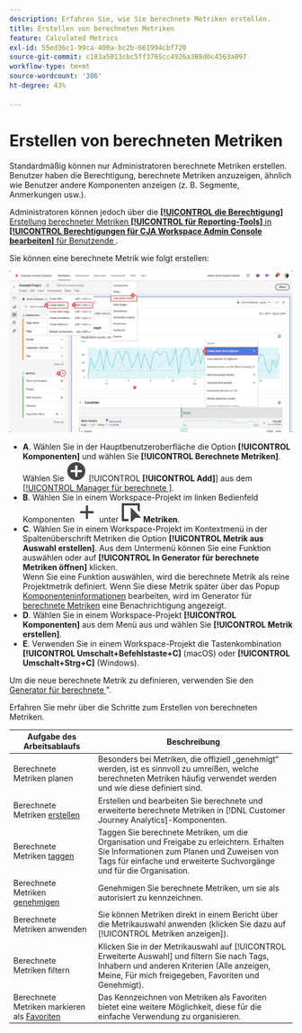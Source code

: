 ```yaml
---
description: Erfahren Sie, wie Sie berechnete Metriken erstellen.
title: Erstellen von berechneten Metriken
feature: Calculated Metrics
exl-id: 55ed36c1-99ca-400a-bc2b-661994cbf720
source-git-commit: c183a5013cbc5ff3765cc4926a308d0c4563a097
workflow-type: tm+mt
source-wordcount: '386'
ht-degree: 43%

---
```


# Erstellen von berechneten Metriken

Standardmäßig können nur Administratoren berechnete Metriken erstellen. Benutzer haben die Berechtigung, berechnete Metriken anzuzeigen, ähnlich wie Benutzer andere Komponenten anzeigen (z. B. Segmente, Anmerkungen usw.).

Administratoren können jedoch über die [**[!UICONTROL die Berechtigung]** Erstellung berechneter Metriken **[!UICONTROL für Reporting-Tools]** in **[!UICONTROL Berechtigungen für CJA Workspace Admin Console bearbeiten]** für Benutzende ](/help/technotes/access-control.md#user-level-access).


Sie können eine berechnete Metrik wie folgt erstellen:

![Möglichkeiten zum Erstellen einer Metrik](assets/create-metric.png)

* **A**. Wählen Sie in der Hauptbenutzeroberfläche die Option **[!UICONTROL Komponenten]** und wählen Sie **[!UICONTROL Berechnete Metriken]**. Wählen Sie ![AddCircle](/help/assets/icons/AddCircle.svg) [!UICONTROL **[!UICONTROL Add]**] aus dem [[!UICONTROL Manager für berechnete ]](/help/components/calc-metrics/cm-workflow/cm-manager.md).
* **B**. Wählen Sie in einem Workspace-Projekt im linken Bedienfeld Komponenten ![Hinzufügen](/help/assets/icons/Add.svg) unter ![Ereignis](/help/assets/icons/Event.svg) **Metriken**.
* **C**. Wählen Sie in einem Workspace-Projekt im Kontextmenü in der Spaltenüberschrift Metriken die Option **[!UICONTROL Metrik aus Auswahl erstellen]**. Aus dem Untermenü können Sie eine Funktion auswählen oder auf **[!UICONTROL In Generator für berechnete Metriken öffnen]** klicken. <br/>Wenn Sie eine Funktion auswählen, wird die berechnete Metrik als reine Projektmetrik definiert. Wenn Sie diese Metrik später über das Popup [Komponenteninformationen](/help/components/use-components-in-workspace.md#component-info) bearbeiten, wird im Generator für [berechnete Metriken](/help/components/calc-metrics/cm-workflow/cm-build-metrics.md) eine Benachrichtigung angezeigt.
* **D**. Wählen Sie in einem Workspace-Projekt **[!UICONTROL Komponenten]** aus dem Menü aus und wählen Sie **[!UICONTROL Metrik erstellen]**.
* **E**. Verwenden Sie in einem Workspace-Projekt die Tastenkombination **[!UICONTROL Umschalt+Befehlstaste+C]** (macOS) oder **[!UICONTROL Umschalt+Strg+C]** (Windows).

Um die neue berechnete Metrik zu definieren, verwenden Sie den [Generator für berechnete ](/help/components/calc-metrics/cm-workflow/cm-build-metrics.md)&quot;.

Erfahren Sie mehr über die Schritte zum Erstellen von berechneten Metriken.

| Aufgabe des Arbeitsablaufs | Beschreibung |
| --- | --- |
| Berechnete Metriken planen | Besonders bei Metriken, die offiziell „genehmigt“ werden, ist es sinnvoll zu umreißen, welche berechneten Metriken häufig verwendet werden und wie diese definiert sind. |
| Berechnete Metriken [erstellen](/help/components/calc-metrics/cm-workflow/cm-build-metrics.md) | Erstellen und bearbeiten Sie berechnete und erweiterte berechnete Metriken in [!DNL Customer Journey Analytics]-Komponenten. |
| Berechnete Metriken [taggen](cm-tagging.md) | Taggen Sie berechnete Metriken, um die Organisation und Freigabe zu erleichtern. Erhalten Sie Informationen zum Planen und Zuweisen von Tags für einfache und erweiterte Suchvorgänge und für die Organisation. |
| Berechnete Metriken [genehmigen](cm-approving.md) | Genehmigen Sie berechnete Metriken, um sie als autorisiert zu kennzeichnen. |
| Berechnete Metriken anwenden | Sie können Metriken direkt in einem Bericht über die Metrikauswahl anwenden (klicken Sie dazu auf [!UICONTROL Metriken anzeigen]). |
| Berechnete Metriken filtern | Klicken Sie in der Metrikauswahl auf [!UICONTROL Erweiterte Auswahl] und filtern Sie nach Tags, Inhabern und anderen Kriterien (Alle anzeigen, Meine, Für mich freigegeben, Favoriten und Genehmigt). |
| Berechnete Metriken markieren als [Favoriten](cm-finding.md) | Das Kennzeichnen von Metriken als Favoriten bietet eine weitere Möglichkeit, diese für die einfache Verwendung zu organisieren. |

